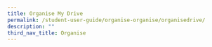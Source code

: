 ```yaml
---
title: Organise My Drive
permalink: /student-user-guide/organise-organise/organisedrive/
description: ""
third_nav_title: Organise
---
```

